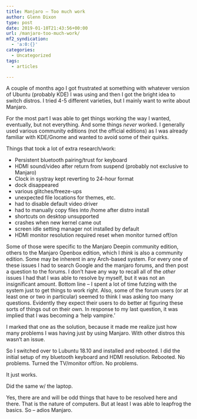```yaml
---
title: Manjaro – Too much work
author: Glenn Dixon
type: post
date: 2019-01-10T21:43:56+00:00
url: /manjaro-too-much-work/
mf2_syndication:
  - 'a:0:{}'
categories:
  - Uncategorized
tags:
  - articles

---
```

A couple of months ago I got frustrated at something with whatever version of Ubuntu (probably KDE) I was using and then I got the bright idea to switch distros. I tried 4-5 different varieties, but I mainly want to write about Manjaro.

For the most part I was able to get things working the way I wanted, eventually, but not everything. And some things _never_ worked. I generally used various community editions (not the official editions) as I was already familiar with KDE/Gnome and wanted to avoid some of their quirks.

Things that took a lot of extra research/work:

  * Persistent bluetooth pairing/trust for keyboard
  * HDMI sound/video after return from suspend (probably not exclusive to Manjaro)
  * Clock in systray kept reverting to 24-hour format
  * dock disappeared
  * various glitches/freeze-ups
  * unexpected file locations for themes, etc.
  * had to disable default video driver
  * had to manually copy files into /home after distro install
  * shortcuts on desktop unsupported
  * crashes when new kernel came out
  * screen idle setting manager not installed by default
  * HDMI monitor resolution required reset when monitor turned off/on

Some of those were specific to the Manjaro Deepin community edition, others to the Manjaro Openbox edition, which I _think_ is also a community edition. Some may be inherent in any Arch-based system. For every one of these issues I had to search Google and the manjaro forums, and then post a question to the forums. I don&#8217;t have any way to recall all of the _other_ issues I had that I was able to resolve by myself, but it was not an insignificant amount. Bottom line &#8211; I spent a lot of time futzing with the system just to get things to work right. Also, some of the forum users (or at least one or two in particular) seemed to think I was asking too many questions. Evidently they expect their users to do better at figuring these sorts of things out on their own. In response to my last question, it was implied that I was becoming a &#8216;help vampire.&#8217;

I marked that one as the solution, because it made me realize just how many problems I was having just by using Manjaro. With other distros this wasn&#8217;t an issue.

So I switched over to Lubuntu 18.10 and installed and rebooted. I did the initial setup of my bluetooth keyboard and HDMI resolution. Rebooted. No problems. Turned the TV/monitor off/on. No problems.

It just works.

Did the same w/ the laptop.

Yes, there are and will be odd things that have to be resolved here and there. That is the nature of computers. But at least I was able to leapfrog the basics. So &#8211; adios Manjaro.